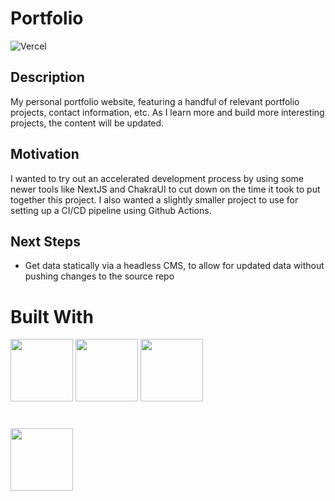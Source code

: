 # Portfolio

![Vercel](https://vercelbadge.vercel.app/api/paynerg2/portfolio)

## Description

My personal portfolio website, featuring a handful of relevant portfolio projects, contact information, etc.
As I learn more and build more interesting projects, the content will be updated.

## Motivation

I wanted to try out an accelerated development process by using some newer tools like NextJS and ChakraUI to cut down on the time it took to put together this project.
I also wanted a slightly smaller project to use for setting up a CI/CD pipeline using Github Actions.

## Next Steps

-   Get data statically via a headless CMS, to allow for updated data without pushing changes to the source repo

# Built With

<p float="left">
    <img src="https://cdn.jsdelivr.net/gh/devicons/devicon/icons/typescript/typescript-original.svg" width="100" height="100" />
    <img src="https://cdn.jsdelivr.net/gh/devicons/devicon/icons/nextjs/nextjs-original.svg" width="100" height="100" />
    <img src="https://pbs.twimg.com/profile_images/1244925541448286208/rzylUjaf_400x400.jpg" width="100" height="100" />
</p>

#

<p float="left">
    <img src="https://seeklogo.com/images/J/jest-logo-F9901EBBF7-seeklogo.com.png" width="100" height="100" />
</p>
